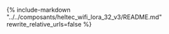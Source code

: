 {% include-markdown "../../composants/heltec_wifi_lora_32_v3/README.md" rewrite_relative_urls=false %}

